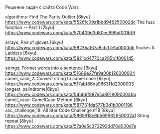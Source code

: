 Решение задач с сайта Code Wars

algorithms:
Find The Parity Outlier [6kyu] https://www.codewars.com/kata/5526fc09a1bbd946250002dc
The fusc function -- Part 1 [7kyu] https://www.codewars.com/kata/570409d3d80ec699af001bf9

arrays:
Pair of gloves [6kyu] https://www.codewars.com/kata/58235a167a8cb37e1a0000db
Snakes & Ladders [6kyu] https://www.codewars.com/kata/5821cd4770ca285b1f0001d5

strings:
Format words into a sentence [6kyu] https://www.codewars.com/kata/51689e27fe9a00b126000004
camel_case_2: Convert string to camel case [6kyu] https://www.codewars.com/kata/517abf86da9663f1d2000003
longest_palindrome[6kyu] https://www.codewars.com/kata/54bb6f887e5a80180900046b
camel_case: CamelCase Method [6kyu] https://www.codewars.com/kata/587731fda577b3d1b0001196
asc_challenge_18: All Star Code Challenge #18 [8kyu] https://www.codewars.com/kata/5865918c6b569962950002a1
String repeat [8kyu] https://www.codewars.com/kata/57a0e5c372292dd76d000d7e